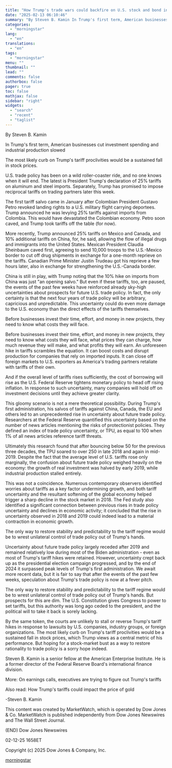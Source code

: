 ```yaml
---
title: "How Trump's trade wars could backfire on U.S. stock and bond investors"
date: "2025-02-13 06:10:46"
summary: "By Steven B. Kamin In Trump's first term, American businesses cut investment spending and industrial production slowed The most likely curb on Trump's tariff proclivities would be a sustained fall in stock prices. U.S. trade policy has been on a wild roller-coaster ride, and no one knows when it will..."
categories:
  - "morningstar"
lang:
  - "en"
translations:
  - "en"
tags:
  - "morningstar"
menu: ""
thumbnail: ""
lead: ""
comments: false
authorbox: false
pager: true
toc: false
mathjax: false
sidebar: "right"
widgets:
  - "search"
  - "recent"
  - "taglist"
---
```


By Steven B. Kamin

In Trump's first term, American businesses cut investment spending and industrial production slowed

The most likely curb on Trump's tariff proclivities would be a sustained fall in stock prices.

U.S. trade policy has been on a wild roller-coaster ride, and no one knows when it will end. The latest is President Trump's declaration of 25% tariffs on aluminum and steel imports. Separately, Trump has promised to impose reciprocal tariffs on trading partners later this week.

The first tariff salvo came in January after Colombian President Gustavo Petro revoked landing rights to a U.S. military flight carrying deportees. Trump announced he was levying 25% tariffs against imports from Colombia. This would have devastated the Colombian economy. Petro soon caved, and Trump took tariffs off the table (for now).

More recently, Trump announced 25% tariffs on Mexico and Canada, and 10% additional tariffs on China, for, he said, allowing the flow of illegal drugs and immigrants into the United States. Mexican President Claudia Sheinbaum caved first, agreeing to send 10,000 troops to the U.S.-Mexico border to cut off drug shipments in exchange for a one-month reprieve on the tariffs. Canadian Prime Minister Justin Trudeau got his reprieve a few hours later, also in exchange for strengthening the U.S.-Canada border.

China is still in play, with Trump noting that the 10% hike on imports from China was just "an opening salvo." But even if these tariffs, too, are paused, the events of the past few weeks have reinforced already sky-high uncertainties about prospects for future U.S. trade policy. In fact, the only certainty is that the next four years of trade policy will be arbitrary, capricious and unpredictable. This uncertainty could do even more damage to the U.S. economy than the direct effects of the tariffs themselves.

Before businesses invest their time, effort, and money in new projects, they need to know what costs they will face.

Before businesses invest their time, effort, and money in new projects, they need to know what costs they will face, what prices they can charge, how much revenue they will make, and what profits they will earn. An unforeseen hike in tariffs scrambles the equation. It can boost costs and disrupt production for companies that rely on imported inputs. It can close off foreign markets to U.S. exporters as America's trading partners retaliate with tariffs of their own.

And if the overall level of tariffs rises sufficiently, the cost of borrowing will rise as the U.S. Federal Reserve tightens monetary policy to head off rising inflation. In response to such uncertainty, many companies will hold off on investment decisions until they achieve greater clarity.

This gloomy scenario is not a mere theoretical possibility. During Trump's first administration, his salvos of tariffs against China, Canada, the EU and others led to an unprecedented rise in uncertainty about future trade policy. Researchers at the Federal Reserve quantified this uncertainty based on the number of news articles mentioning the risks of protectionist policies. They defined an index of trade policy uncertainty, or TPU, as equal to 100 when 1% of all news articles reference tariff threats.

Ultimately this research found that after bouncing below 50 for the previous three decades, the TPU soared to over 250 in late 2018 and again in mid-2019. Despite the fact that the average level of U.S. tariffs rose only marginally, the confusion about future trade policy weighed heavily on the economy: the growth of real investment was halved by early 2019, while industrial production stalled entirely.

This was not a coincidence. Numerous contemporary observers identified worries about tariffs as a key factor undermining growth, and both tariff uncertainty and the resultant softening of the global economy helped trigger a sharp decline in the stock market in 2018. The Fed study also identified a significant connection between previous rises in trade policy uncertainty and declines in economic activity; it concluded that the rise in uncertainty observed in 2018 and 2019 could indeed lead to a material contraction in economic growth.

The only way to restore stability and predictability to the tariff regime would be to wrest unilateral control of trade policy out of Trump's hands.

Uncertainty about future trade policy largely receded after 2019 and remained relatively low during most of the Biden administration - even as most of Trump's tariff hikes were retained. However, uncertainty crept back up as the presidential election campaign progressed, and by the end of 2024 it surpassed peak levels of Trump's first administration. We await more recent data, but it is fair to say that after the events of the past few weeks, speculation about Trump's trade policy is now at a fever pitch.

The only way to restore stability and predictability to the tariff regime would be to wrest unilateral control of trade policy out of Trump's hands. But prospects for this are dim. The U.S. Constitution gives Congress to power to set tariffs, but this authority was long ago ceded to the president, and the political will to take it back is sorely lacking.

By the same token, the courts are unlikely to stall or reverse Trump's tariff hikes in response to lawsuits by U.S. companies, industry groups, or foreign organizations. The most likely curb on Trump's tariff proclivities would be a sustained fall in stock prices, which Trump views as a central metric of his performance. But hoping for a stock-market bust as a way to restore rationality to trade policy is a sorry hope indeed.

Steven B. Kamin is a senior fellow at the American Enterprise Institute. He is a former director of the Federal Reserve Board's international finance division.

More: On earnings calls, executives are trying to figure out Trump's tariffs

Also read: How Trump's tariffs could impact the price of gold

-Steven B. Kamin

This content was created by MarketWatch, which is operated by Dow Jones & Co. MarketWatch is published independently from Dow Jones Newswires and The Wall Street Journal.

(END) Dow Jones Newswires

02-12-25 1658ET

Copyright (c) 2025 Dow Jones & Company, Inc.

[morningstar](https://www.morningstar.com/news/marketwatch/20250212453/how-trumps-trade-wars-could-backfire-on-us-stock-and-bond-investors)
